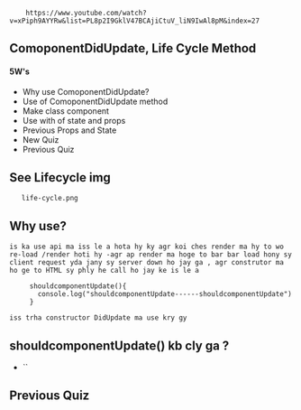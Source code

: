         https://www.youtube.com/watch?v=xPiph9AYYRw&list=PL8p2I9GklV47BCAjiCtuV_liN9IwAl8pM&index=27


## ComoponentDidUpdate, Life Cycle Method
#### 5W's 
* Why use ComoponentDidUpdate?
* Use of ComoponentDidUpdate method
* Make class component
* Use with of state and props
* Previous Props and State
* New Quiz
* Previous Quiz



## See Lifecycle img

       life-cycle.png

## Why use?
`is ka use api ma iss le a hota hy ky agr koi ches render ma hy to wo re-load /render hoti hy -agr ap render ma hoge to bar bar load hony sy client request yda jany sy server down ho jay ga , agr construtor ma ho ge to HTML sy phly he call ho jay ke is le a`

         shouldcomponentUpdate(){
           console.log("shouldcomponentUpdate------shouldcomponentUpdate")
         }
`iss trha constructor DidUpdate ma use kry gy`


## shouldcomponentUpdate() kb cly ga ?
* ``








##
## Previous Quiz
### 











